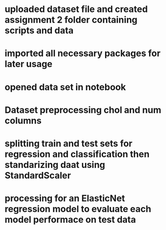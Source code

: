 # uploaded dataset file and created assignment 2 folder containing scripts and data

# imported all necessary packages for later usage

# opened data set in notebook

# Dataset preprocessing chol and num columns

# splitting train and test sets for regression and classification then standarizing daat using StandardScaler

# processing for an ElasticNet regression model to evaluate each model performace on test data
